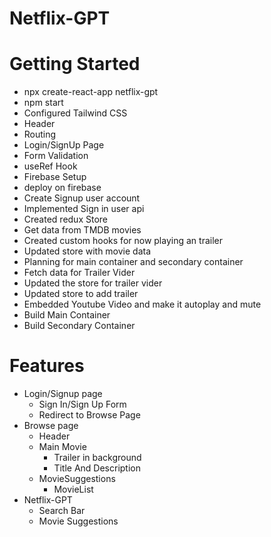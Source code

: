 # Netflix-GPT

# Getting Started 
- npx create-react-app netflix-gpt
- npm start
- Configured Tailwind CSS
- Header
- Routing
- Login/SignUp Page
- Form Validation
- useRef Hook
- Firebase Setup
- deploy on firebase
- Create Signup user account
- Implemented Sign in user api
- Created redux Store 
- Get data from TMDB movies
- Created custom hooks for now playing an trailer
- Updated store with movie data
- Planning for main container and secondary container
- Fetch data for Trailer Vider
- Updated the store for trailer vider
- Updated store to add trailer 
- Embedded Youtube Video and make it autoplay and mute
- Build Main Container
- Build Secondary Container

# Features
- Login/Signup page
    - Sign In/Sign Up Form
    - Redirect to Browse Page
- Browse page
    - Header
    - Main Movie
        - Trailer in background
        - Title And Description
    - MovieSuggestions
        - MovieList 
- Netflix-GPT
    - Search Bar
    - Movie Suggestions             



